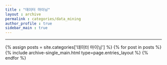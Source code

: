 ```yaml
---
title : "데이터 마이닝"
layout : archive
permalink : categories/data_mining
author_profile : true
sidebar_main : true
---
```

<!-- 공백이 포함되어 있는 카테고리 이름의 경우 site.categories['a b c'] 이런식으로! -->

***

{% assign posts = site.categories['데이터 마이닝'] %} <!-- site.categories.example -->
{% for post in posts %} {% include archive-single_main.html type=page.entries_layout %} {% endfor %}
